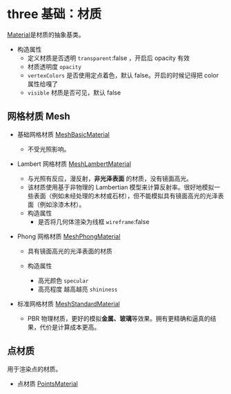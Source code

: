 # three 基础：材质

[Material](https://threejs.org/docs/index.html#api/zh/materials/Material)是材质的抽象基类。

- 构造属性
  - 定义材质是否透明 `transparent`:false ，开启后 opacity 有效
  - 材质透明度 `opacity`
  - `vertexColors` 是否使用定点着色，默认 false。开启的时候记得把 color 属性给嘎了
  - `visible` 材质是否可见，默认 false

## 网格材质 Mesh

- 基础网格材质 [MeshBasicMaterial](https://threejs.org/docs/index.html#api/zh/materials/MeshBasicMaterial)

  - 不受光照影响。

- Lambert 网格材质 [MeshLambertMaterial](https://threejs.org/docs/index.html#api/zh/materials/MeshLambertMaterial)

  - 与光照有反应，漫反射，**非光泽表面** 的材质，没有镜面高光。
  - 该材质使用基于非物理的 Lambertian 模型来计算反射率。很好地模拟一些表面（例如未经处理的木材或石材），但不能模拟具有镜面高光的光泽表面（例如涂漆木材）。
  - 构造属性
    - 是否将几何体渲染为线框 `wireframe`:false

- Phong 网格材质 [MeshPhongMaterial](https://threejs.org/docs/?q=MeshPhongMaterial#api/zh/materials/MeshPhongMaterial)

  - 具有镜面高光的光泽表面的材质

  - 构造属性
    - 高光颜色 `specular`
    - 高亮程度 越高越亮 `shininess`

- 标准网格材质 [MeshStandardMaterial](https://threejs.org/docs/index.html#api/zh/materials/MeshStandardMaterial)

  - PBR 物理材质，更好的模拟**金属、玻璃**等效果。拥有更精确和逼真的结果，代价是计算成本更高。

## 点材质

用于渲染点的材质。

- 点材质 [PointsMaterial](https://threejs.org/docs/index.html?q=Point#api/zh/materials/PointsMaterial)
